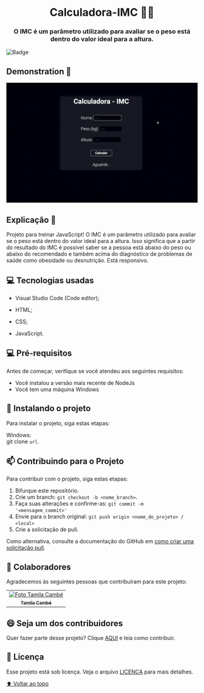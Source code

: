 #
<h1 align = 'center'> Calculadora-IMC 🏋️‍♂️</h1>
<h3 align = 'center'> O IMC é um parâmetro utilizado para avaliar se o peso está dentro do valor ideal para a altura. </h1>
 
 ![Badge](https://img.shields.io/static/v1?label=DEV&message=Tamila&color=01010a&style=flat&logo=)
 
 ## Demonstration 👀 
 
 ![homepage](https://github.com/TamilaCambe/CalculadoraIMC/blob/main/assets/Design%20sem%20nome%20(6).gif)
 
 ## Explicação 📑
 
 <p> Projeto para treinar JavaScript!
O IMC é um parâmetro utilizado para avaliar se o peso está dentro do valor ideal para a altura. Isso significa que a partir do resultado do IMC é possível saber se a pessoa está abaixo do peso ou abaixo do recomendado e também acima do diagnóstico de problemas de saúde como obesidade ou desnutrição. Está responsivo.<p>
 
 ## 💻 Tecnologias usadas

 * Visual Studio Code (Code editor);

* HTML;

* CSS;

* JavaScript.

## 💻 Pré-requisitos

Antes de começar, verifique se você atendeu aos seguintes requisitos:
<!---Estes são apenas requisitos de exemplo. Adicionar, duplicar ou remover conforme necessário--->
* Você instalou a versão mais recente de  NodeJs
* Você tem uma máquina Windows 

## 🚀 Instalando o projeto 

Para instalar o projeto, siga estas etapas:

Windows: <br>
git clone `url`.

## 📫 Contribuindo para o Projeto 
<!---Se o seu README for longo ou se você tiver algum processo ou etapas específicas que deseja que os contribuidores sigam, considere a criação de um arquivo CONTRIBUTING.md separado--->
Para contribuir com o projeto, siga estas etapas:

1. Bifurque este repositório.
2. Crie um branch: `git checkout -b <nome_branch>`.
3. Faça suas alterações e confirme-as: `git commit -m '<mensagem_commit>'`
4. Envie para o branch original: `git push origin <nome_do_projeto> / <local>`
5. Crie a solicitação de pull.

Como alternativa, consulte a documentação do GitHub em [como criar uma solicitação pull](https://help.github.com/en/github/collaborating-with-issues-and-pull-requests/creating-a-pull-request).

## 🤝 Colaboradores

Agradecemos às seguintes pessoas que contribuíram para este projeto:

<table>
  <tr>
    <td align="center">
      <a href="#">
        <img src="https://user-images.githubusercontent.com/97356148/200593308-6b8ee53d-ea7a-4653-a967-8624e625debd.jpg" width="100px;" alt="Foto Tamila Cambé"/><br>
        <sub>
          <b>Tamila Cambé</b>
        </sub>
      </a>
    </td>
  </tr>
</table>


## 😄 Seja um dos contribuidores<br>

Quer fazer parte desse projeto? Clique [AQUI](CONTRIBUTING.md) e leia como contribuir.

## 📝 Licença

Esse projeto está sob licença. Veja o arquivo [LICENÇA](LICENSE.md) para mais detalhes.

[⬆ Voltar ao topo](#ProjetoHVEX)<br>

